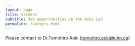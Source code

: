 ```yaml
---
layout: page
title: Careers
subtitle: Job opportunities in the Aoki Lab
permalink: /careers.html
---
```


Please contact to Dr.Tomohiro Aoki (tomohiro.aoki@uhn.ca)

